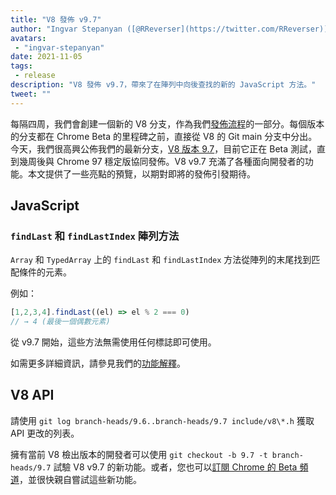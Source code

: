```yaml
---
title: "V8 發佈 v9.7"
author: "Ingvar Stepanyan ([@RReverser](https://twitter.com/RReverser))"
avatars:
 - "ingvar-stepanyan"
date: 2021-11-05
tags:
 - release
description: "V8 發佈 v9.7，帶來了在陣列中向後查找的新的 JavaScript 方法。"
tweet: ""
---
```

每隔四周，我們會創建一個新的 V8 分支，作為我們[發佈流程](https://v8.dev/docs/release-process)的一部分。每個版本的分支都在 Chrome Beta 的里程碑之前，直接從 V8 的 Git main 分支中分出。今天，我們很高興公佈我們的最新分支，[V8 版本 9.7](https://chromium.googlesource.com/v8/v8.git/+log/branch-heads/9.7)，目前它正在 Beta 測試，直到幾周後與 Chrome 97 穩定版協同發佈。V8 v9.7 充滿了各種面向開發者的功能。本文提供了一些亮點的預覽，以期對即將的發佈引發期待。

<!--truncate-->
## JavaScript

### `findLast` 和 `findLastIndex` 陣列方法

`Array` 和 `TypedArray` 上的 `findLast` 和 `findLastIndex` 方法從陣列的末尾找到匹配條件的元素。

例如：

```js
[1,2,3,4].findLast((el) => el % 2 === 0)
// → 4 (最後一個偶數元素)
```

從 v9.7 開始，這些方法無需使用任何標誌即可使用。

如需更多詳細資訊，請參見我們的[功能解釋](https://v8.dev/features/finding-in-arrays#finding-elements-from-the-end)。

## V8 API

請使用 `git log branch-heads/9.6..branch-heads/9.7 include/v8\*.h` 獲取 API 更改的列表。

擁有當前 V8 檢出版本的開發者可以使用 `git checkout -b 9.7 -t branch-heads/9.7` 試驗 V8 v9.7 的新功能。或者，您也可以[訂閱 Chrome 的 Beta 頻道](https://www.google.com/chrome/browser/beta.html)，並很快親自嘗試這些新功能。
